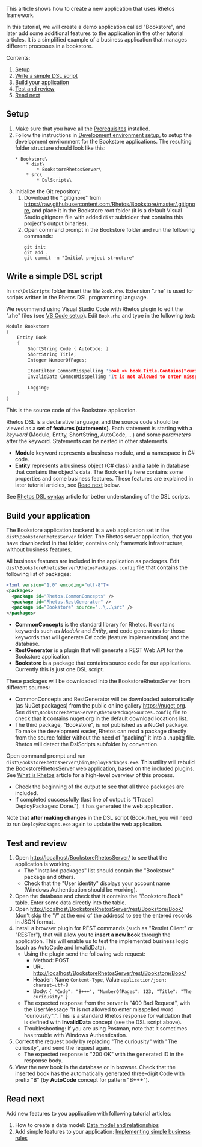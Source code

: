 This article shows how to create a new application that uses Rhetos framework.

In this tutorial, we will create a demo application called "Bookstore",
and later add some additional features to the application in the other tutorial articles.
It is a simplified example of a business application that manages different processes in a bookstore.

Contents:

1. [Setup](#setup)
2. [Write a simple DSL script](#write-a-simple-dsl-script)
3. [Build your application](#build-your-application)
4. [Test and review](#test-and-review)
5. [Read next](#read-next)

## Setup

1. Make sure that you have all the [Prerequisites](Prerequisites) installed.
2. Follow the instructions in [Development environment setup](Development-environment-setup), to setup the development environment for the Bookstore applications.
The resulting folder structure should look like this:
    ```Text
    * Bookstore\
        * dist\
            * BookstoreRhetosServer\
        * src\
            * DslScripts\
    ```
3. Initialize the Git repository:
   1. Download the ".gitignore" from <https://raw.githubusercontent.com/Rhetos/Bookstore/master/.gitignore>, and place it in the Bookstore root folder (it is a default Visual Studio gitignore file with added `dist` subfolder that contains this project's output binaries).
   2. Open command prompt in the Bookstore folder and run the following commands:
      ```Text
      git init
      git add .
      git commit -m "Initial project structure"
      ```

## Write a simple DSL script

In `src\DslScripts` folder insert the file `Book.rhe`. Extension ".rhe" is used for scripts written in the Rhetos DSL programming language.

We recommend using Visual Studio Code with Rhetos plugin to edit the ".rhe" files (see [VS Code setup](https://github.com/Rhetos/Rhetos/wiki/Prerequisites#configure-your-text-editor-for-dsl-scripts-rhe)). Edit `Book.rhe` and type in the following text:

```C
Module Bookstore
{
    Entity Book
    {
        ShortString Code { AutoCode; }
        ShortString Title;
        Integer NumberOfPages;

        ItemFilter CommonMisspelling 'book => book.Title.Contains("curiousity")';
        InvalidData CommonMisspelling 'It is not allowed to enter misspelled word "curiousity".';

        Logging;
    }
}
```

This is the source code of the Bookstore application.

Rhetos DSL is a declarative language, and the source code should be viewed as a **set of features (statements)**.
Each statement is starting with a *keyword* (Module, Entity, ShortString, AutoCode, ...) and some *parameters* after the keyword.
Statements can be nested in other statements.

* **Module** keyword represents a business module, and a namespace in C# code.
* **Entity** represents a business object (C# class) and a table in database that contains the object's data. The Book entity here contains some properties and some business features. These features are explained in later tutorial articles, see [Read next](#read-next) below.

See [Rhetos DSL syntax](Rhetos-DSL-syntax) article for better understanding of the DSL scripts.

## Build your application

The Bookstore application backend is a web application set in the `dist\BookstoreRhetosServer` folder.
The Rhetos server application, that you have downloaded in that folder,
contains only framework infrastructure, without business features.

All business features are included in the application as packages.
Edit `dist\BookstoreRhetosServer\RhetosPackages.config` file that contains the following list of packages:

```XML
<?xml version="1.0" encoding="utf-8"?>
<packages>
  <package id="Rhetos.CommonConcepts" />
  <package id="Rhetos.RestGenerator" />
  <package id="Bookstore" source="..\..\src" />
</packages>
```

* **CommonConcepts** is the standard library for Rhetos. It contains keywords such as *Module* and *Entity*, and code generators for those keywords that will generate C# code (feature implementation) and the database.
* **RestGenerator** is a plugin that will generate a REST Web API for the Bookstore application.
* **Bookstore** is a package that contains source code for our applications. Currently this is just one DSL script.

These packages will be downloaded into the BookstoreRhetosServer from different sources:

* CommonConcepts and RestGenerator will be downloaded automatically (as NuGet packages) from the public online gallery <https://nuget.org>.
  See `dist\BookstoreRhetosServer\RhetosPackageSources.config` file to check that it contains nuget.org in the default download locations list.
* The third package, "Bookstore", is not published as a NuGet package. To make the development easier, Rhetos can read a package directly from the source folder without the need of "packing" it into a .nupkg file. Rhetos will detect the DslScripts subfolder by convention.

Open command prompt and run `dist\BookstoreRhetosServer\bin\DeployPackages.exe`. This utility will rebuild the BookstoreRhetosServer web application, based on the included plugins. See [What is Rhetos](What-is-Rhetos) article for a high-level overview of this process.

* Check the beginning of the output to see that all three packages are included.
* If completed successfully (last line of output is "[Trace] DeployPackages: Done."), it has generated the web application.

Note that **after making changes** in the DSL script (Book.rhe), you will need to run `DeployPackages.exe` again to update the web application.

## Test and review

1. Open <http://localhost/BookstoreRhetosServer/> to see that the application is working.
    * The "Installed packages" list should contain the "Bookstore" package and others.
    * Check that the "User identity" displays your account name (Windows Authentication should be working).
2. Open the database and check that it contains the "Bookstore.Book" table. Enter some data directly into the table.
3. Open <http://localhost/BookstoreRhetosServer/rest/Bookstore/Book/>  (don't skip the "/" at the end of the address) to see the entered records in JSON format.
4. Install a browser plugin for REST commands (such as "Restlet Client" or "RESTer"), that will allow you to **insert a new book** through the application. This will enable us to test the implemented business logic (such as AutoCode and InvalidData).
    * Using the plugin send the following web request:
      * Method: POST
      * URL: <http://localhost/BookstoreRhetosServer/rest/Bookstore/Book/>
      * Header: Name `Content-Type`, Value `application/json; charset=utf-8`
      * Body: `{ "Code": "B+++", "NumberOfPages": 123, "Title": "The curiousity" }`
    * The expected response from the server is "400 Bad Request", with the UserMessage "It is not allowed to enter misspelled word "curiousity".". This is a standard Rhetos response for validation that is defined with **InvalidData** concept (see the DSL script above).
    * Troubleshooting: If you are using Postman, note that it sometimes has trouble with Windows Authentication.
5. Correct the request body by replacing "The curiousity" with "The curiosity", and send the request again.
    * The expected response is "200 OK" with the generated ID in the response body.
6. View the new book in the database or in browser. Check that the inserted book has the automatically generated three-digit Code with prefix "B" (by **AutoCode** concept for pattern "B+++").

## Read next

Add new features to you application with following tutorial articles:

1. How to create a data model: [Data model and relationships](Data-model-and-relationships)
2. Add simple features to your application: [Implementing simple business rules](Implementing-simple-business-rules)
